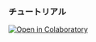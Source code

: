 ### チュートリアル

[![Open in Colaboratory](https://colab.research.google.com/assets/colab-badge.svg)](https://colab.research.google.com/github/xflag-analysis/dbtrain2020/blob/master/tutorial.ipynb)
